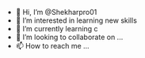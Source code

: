 - 👋 Hi, I’m @Shekharpro01
- 👀 I’m interested in learning new skills
- 🌱 I’m currently learning c
- 💞️ I’m looking to collaborate on ...
- 📫 How to reach me ...

<!---
Shekharpro01/Shekharpro01 is a ✨ special ✨ repository because its `README.md` (this file) appears on your GitHub profile.
You can click the Preview link to take a look at your changes.
--->
